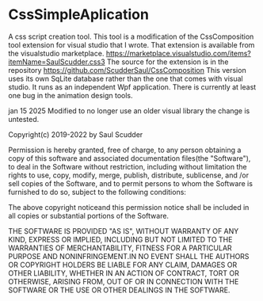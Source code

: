 # CssSimpleAplication
A css script creation tool. This tool is a modification of the CssComposition tool extension for visual studio that I wrote.
That extension is available from the visualstudio marketplace.  https://marketplace.visualstudio.com/items?itemName=SaulScudder.css3
The source for the extension is in the repository https://github.com/ScudderSaul/CssComposition
This version uses its own SqLite database rather than the one that comes with visual studio. It runs as an independent Wpf application.
There is currently at least one bug in the animation design tools.

jan 15 2025 Modified to no longer use an older visual library the change is untested.

Copyright(c) 2019-2022 by Saul Scudder

Permission is hereby granted, free of charge, to any person obtaining a copy of this software and associated documentation files(the "Software"), to deal in the Software without restriction, including without limitation the rights to use, copy, modify, merge, publish, distribute, sublicense, and /or sell copies of the Software, and to permit persons to whom the Software is furnished to do so, subject to the following conditions:

The above copyright noticeand this permission notice shall be included in all copies or substantial portions of the Software.

THE SOFTWARE IS PROVIDED "AS IS", WITHOUT WARRANTY OF ANY KIND, EXPRESS OR IMPLIED, INCLUDING BUT NOT LIMITED TO THE WARRANTIES OF MERCHANTABILITY, FITNESS FOR A PARTICULAR PURPOSE AND NONINFRINGEMENT.IN NO EVENT SHALL THE AUTHORS OR COPYRIGHT HOLDERS BE LIABLE FOR ANY CLAIM, DAMAGES OR OTHER LIABILITY, WHETHER IN AN ACTION OF CONTRACT, TORT OR OTHERWISE, ARISING FROM, OUT OF OR IN CONNECTION WITH THE SOFTWARE OR THE USE OR OTHER DEALINGS IN THE SOFTWARE.
